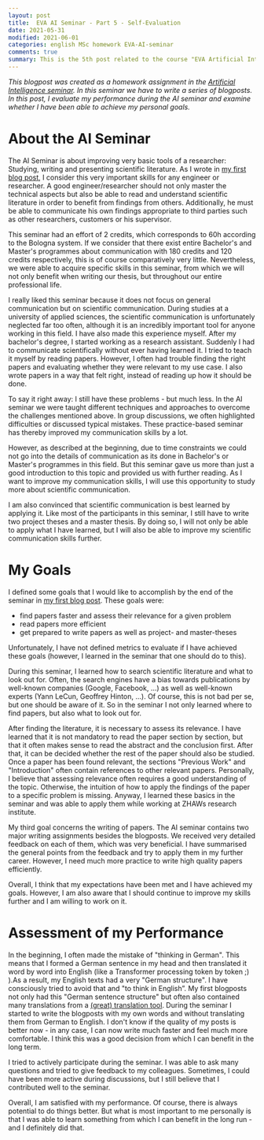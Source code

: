 ```yaml
---
layout: post
title:  EVA AI Seminar - Part 5 - Self-Evaluation
date: 2021-05-31
modified: 2021-06-01
categories: english MSc homework EVA-AI-seminar
comments: true
summary: This is the 5th post related to the course "EVA Artificial Intelligence Seminar". In this post, I critically assess my own performance during the AI seminar and examine whether I have been able to achieve my personal goals.
---
```


*This blogpost was created as a homework assignment in the [Artificial Intelligence seminar](https://moodle.msengineering.ch/mod/data/view.php?d=62&rid=3128&filter=1). In this seminar we have to write a series of blogposts. In this post, I evaluate my performance during the AI seminar and examine whether I have been able to achieve my personal goals.*

# About the AI Seminar
The AI Seminar is about improving very basic tools of a researcher: Studying, writing and presenting scientific literature. 
As I wrote in [my first blog post](https://sagerpascal.github.io/english/msc/homework/eva-ai-seminar/2021/03/05/EVA-Part1/), I consider this very important skills for any engineer or researcher. 
A good engineer/researcher should not only master the technical aspects but also be able to read and understand scientific literature in order to benefit from findings from others. Additionally, he must be able to communicate his own findings appropriate to third parties such as other researchers, customers or his supervisor. 

This seminar had an effort of 2 credits, which corresponds to 60h according to the Bologna system. If we consider that there exist entire Bachelor's and Master's programmes about communication with 180 credits and 120 credits respectively, this is of course comparatively very little.
Nevertheless, we were able to acquire specific skills in this seminar, from which we will not only benefit when writing our thesis, but throughout our entire professional life.

I really liked this seminar because it does not focus on general communication but on scientific communication. During studies at a university of applied sciences, the scientific communication is unfortunately neglected far too often, although it is an incredibly important tool for anyone working in this field.
I have also made this experience myself. After my bachelor's degree, I started working as a research assistant. Suddenly I had to communicate scientifically without ever having learned it. I tried to teach it myself by reading papers. However, I often had trouble finding the right papers and evaluating whether they were relevant to my use case.
I also wrote papers in a way that felt right, instead of reading up how it should be done.

To say it right away: I still have these problems - but much less. In the AI seminar we were taught different techniques and approaches to overcome the challenges mentioned above. In group discussions, we often highlighted difficulties or discussed typical mistakes. 
These practice-based seminar has thereby improved my communication skills by a lot.

However, as described at the beginning, due to time constraints we could not go into the details of communication as its done in Bachelor's or Master's programmes in this field.
But this seminar gave us more than just a good introduction to this topic and provided us with further reading. As I want to improve my communication skills, I will use this opportunity to study more about scientific communication.

I am also convinced that scientific communication is best learned by applying it. Like most of the participants in this seminar, I still have to write two project theses and a master thesis. By doing so, I will not only be able to apply what I have learned, but I will also be able to improve my scientific communication skills further.

# My Goals
I defined some goals that I would like to accomplish by the end of the seminar in [my first blog post](https://sagerpascal.github.io/english/msc/homework/eva-ai-seminar/2021/03/05/EVA-Part1/). These goals were:
- find papers faster and assess their relevance for a given problem
- read papers more efficient
- get prepared to write papers as well as project- and master-theses

Unfortunately, I have not defined metrics to evaluate if I have achieved these goals (however, I learned in the seminar that one should do to this).

During this seminar, I learned how to search scientific literature and what to look out for. Often, the search engines have a bias towards publications by well-known companies (Google, Facebook, ...) as well as well-known experts (Yann LeCun, Geoffrey Hinton, ...). Of course, this is not bad per se, but one should be aware of it. 
So in the seminar I not only learned where to find papers, but also what to look out for.

After finding the literature, it is necessary to assess its relevance. I have learned that it is not mandatory to read the paper section by section, but that it often makes sense to read the abstract and the conclusion first. After that, it can be decided whether the rest of the paper should also be studied. Once a paper has been found relevant, the sections "Previous Work" and "Introduction" often contain references to other relevant papers. Personally, I believe that assessing relevance often requires a good understanding of the topic. Otherwise, the intuition of how to apply the findings of the paper to a specific problem is missing.
Anyway, I learned these basics in the seminar and was able to apply them while working at ZHAWs research institute.

My third goal concerns the writing of papers. The AI seminar contains two major writing assignments besides the blogposts. We received very detailed feedback on each of them, which was very beneficial.
I have summarised the general points from the feedback and try to apply them in my further career. However, I need much more practice to write high quality papers efficiently.

Overall, I think that my expectations have been met and I have achieved my goals. However, I am also aware that I should continue to improve my skills further and I am willing to work on it.

# Assessment of my Performance
In the beginning, I often made the mistake of "thinking in German". This means that I formed a German sentence in my head and then translated it word by word into English (like a Transformer processing token by token ;) ).As a result, my English texts had a very "German structure". I have consciously tried to avoid that and "to think in English”. My first blogposts not only had this "German sentence structure" but often also contained many translations from a [(great) translation tool](https://www.deepl.com/translator). During the seminar I started to write the blogposts with my own words and without translating them from German to English. I don't know if the quality of my posts is better now - in any case, I can now write much faster and feel much more comfortable. I think this was a good decision from which I can benefit in the long term.

I tried to actively participate during the seminar. I was able to ask many questions and tried to give feedback to my colleagues.
Sometimes, I could have been more active during discussions, but I still believe that I contributed well to the seminar. 

Overall, I am satisfied with my performance. Of course, there is always potential to do things better. But what is most important to me personally is that I was able to learn something from which I can benefit in the long run - and I definitely did that.


